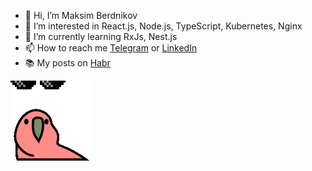 - 👋 Hi, I’m Maksim Berdnikov
- 👀 I’m interested in React.js, Node.js, TypeScript, Kubernetes, Nginx
- 🌱 I’m currently learning RxJs, Nest.js
- 📫 How to reach me [Telegram](https://t.me/berdnikovme) or [LinkedIn](https://www.linkedin.com/in/presslxqii)
- 📚 My posts on [Habr](https://habr.com/ru/users/presslxqii/posts/)

![](https://github.com/presslxqii/presslxqii/blob/main/parrot.gif)
